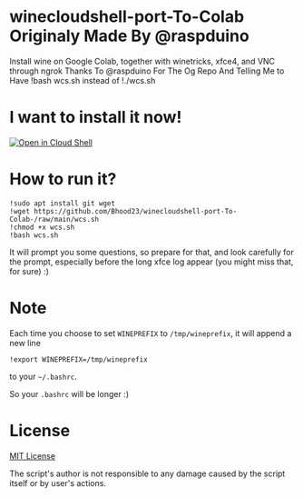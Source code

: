 # winecloudshell-port-To-Colab Originaly Made By @raspduino
Install wine on Google Colab, together with winetricks, xfce4, and VNC through ngrok
Thanks To @raspduino For The Og Repo And Telling Me to 
Have !bash wcs.sh instead of !./wcs.sh 

# I want to install it now!
[![Open in Cloud Shell](https://gstatic.com/cloudssh/images/open-btn.svg)](https://shell.cloud.google.com/cloudshell/editor?cloudshell_git_repo=https%3A%2F%2Fgithub.com%2Fraspiduino%2Fwinecloudshell&cloudshell_git_branch=main&cloudshell_tutorial=README.md)

# How to run it?

```
!sudo apt install git wget
!wget https://github.com/Bhood23/winecloudshell-port-To-Colab-/raw/main/wcs.sh
!chmod +x wcs.sh
!bash wcs.sh
```

It will prompt you some questions, so prepare for that, and look carefully for the prompt, especially before the long xfce log appear (you might miss that, for sure) :)

# Note
Each time you choose to set `WINEPREFIX` to `/tmp/wineprefix`, it will append a new line

```
!export WINEPREFIX=/tmp/wineprefix
```

to your `~/.bashrc`.

So your `.bashrc` will be longer :)

# License
[MIT License](https://github.com/raspiduino/winecloudshell/blob/main/LICENSE)

The script's author is not responsible to any damage caused by the script itself or by user's actions.
